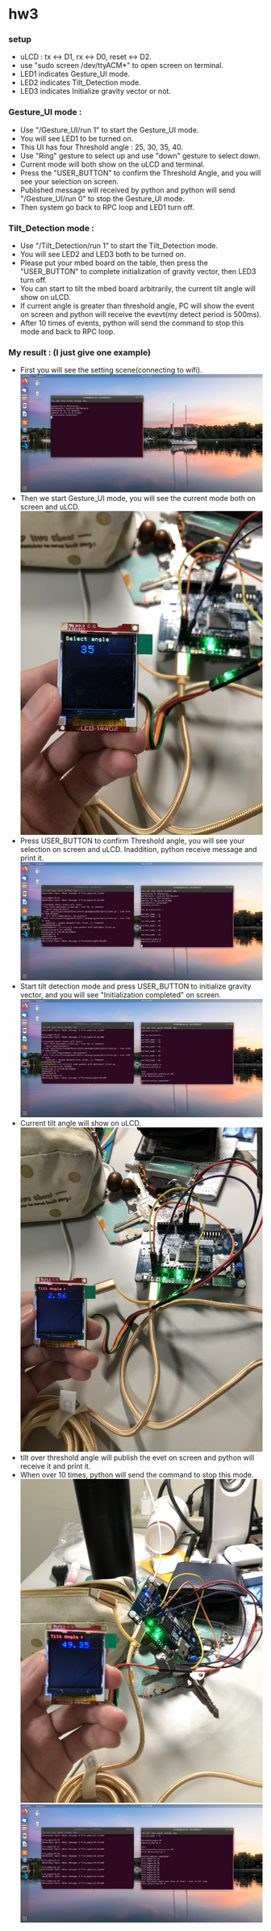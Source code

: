 # hw3

### setup<br> 
- uLCD : tx <-> D1, rx <-> D0, reset <-> D2.<br>
- use "sudo screen /dev/ttyACM*" to open screen on terminal.
- LED1 indicates Gesture_UI mode.
- LED2 indicates Tilt_Detection mode.
- LED3 indicates Initialize gravity vector or not.

### Gesture_UI mode : <br>
- Use "/Gesture_UI/run 1" to start the Gesture_UI mode.<br>
- You will see LED1 to be turned on.
- This UI has four Threshold angle : 25, 30, 35, 40.<br>
- Use "Ring" gesture to select up and use "down" gesture to select down.<br>
- Current mode will both show on the uLCD and terminal.<br>
- Press the "USER_BUTTON" to confirm the Threshold Angle, and you will see your selection on screen.<br>
- Published message will received by python and python will send "/Gesture_UI/run 0" to stop the Gesture_UI mode.<br>
- Then system go back to RPC loop and LED1 turn off.<br>

### Tilt_Detection mode : <br>
- Use "/Tilt_Detection/run 1" to start the Tilt_Detection mode.<br>
- You will see LED2 and LED3 both to be turned on.<br>
- Please put your mbed board on the table, then press the "USER_BUTTON" to complete initialization of gravity vector, then LED3 turn off.<br>
- You can start to tilt the mbed board arbitrarily, the current tilt angle will show on uLCD.<br>
- If current angle is greater than threshold angle, PC will show the event on screen and python will receive the evevt(my detect period is 500ms).<br>
- After 10 times of events, python will send the command to stop this mode and back to RPC loop.<br>

### My result : (I just give one example)<br>
- First you will see the setting scene(connecting to wifi).<br>
![image](https://github.com/LeoWu979/hw3/blob/master/Screenshot%20from%202021-05-09%2007-53-45.png)
- Then we start Gesture_UI mode, you will see the current mode both on screen and uLCD.<br>
![image](https://github.com/LeoWu979/hw3/blob/master/S__40321029.jpg)
- Press USER_BUTTON to confirm Threshold angle, you will see your selection on screen and uLCD. Inaddition, python receive message and print it.<br>
![image](https://github.com/LeoWu979/hw3/blob/master/Screenshot%20from%202021-05-10%2007-37-25.png)
- Start tilt detection mode and press USER_BUTTON to initialize gravity vector, and you will see "Initialization completed" on screen.<br>
![image](https://github.com/LeoWu979/hw3/blob/master/Screenshot%20from%202021-05-10%2007-37-50.png)
- Current tilt angle will show on uLCD.<br>
![image](https://github.com/LeoWu979/hw3/blob/master/S__40321031.jpg)
- tilt over threshold angle will publish the evet on screen and python will receive it and print it.<br> 
- When over 10 times, python will send the command to stop this mode.<br>
![image](https://github.com/LeoWu979/hw3/blob/master/S__40321032.jpg)
![image](https://github.com/LeoWu979/hw3/blob/master/Screenshot%20from%202021-05-10%2007-38-35.png)
